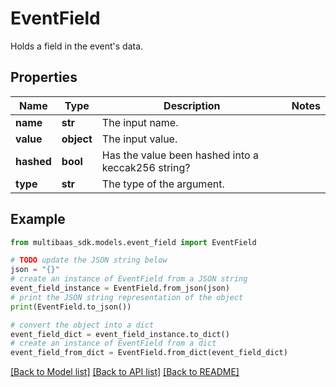 # EventField

Holds a field in the event's data.

## Properties

Name | Type | Description | Notes
------------ | ------------- | ------------- | -------------
**name** | **str** | The input name. | 
**value** | **object** | The input value. | 
**hashed** | **bool** | Has the value been hashed into a keccak256 string? | 
**type** | **str** | The type of the argument. | 

## Example

```python
from multibaas_sdk.models.event_field import EventField

# TODO update the JSON string below
json = "{}"
# create an instance of EventField from a JSON string
event_field_instance = EventField.from_json(json)
# print the JSON string representation of the object
print(EventField.to_json())

# convert the object into a dict
event_field_dict = event_field_instance.to_dict()
# create an instance of EventField from a dict
event_field_from_dict = EventField.from_dict(event_field_dict)
```
[[Back to Model list]](../README.md#documentation-for-models) [[Back to API list]](../README.md#documentation-for-api-endpoints) [[Back to README]](../README.md)


